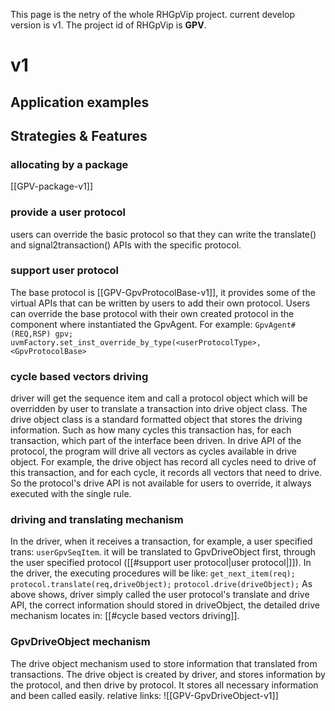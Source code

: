 This page is the netry of the whole RHGpVip project. current develop version is v1.
The project id of RHGpVip is **GPV**.

# v1
## Application examples




## Strategies & Features

### allocating by a package
[[GPV-package-v1]]
### provide a user protocol
users can override the basic protocol so that they can write the translate() and signal2transaction() APIs with the specific protocol.

### support user protocol
The base protocol is [[GPV-GpvProtocolBase-v1]], it provides some of the virtual APIs that can be written by users to add their own protocol. Users can override the base protocol with their own created protocol in the component where instantiated the GpvAgent. For example:
`GpvAgent#(REQ,RSP) gpv;`
`uvmFactory.set_inst_override_by_type(<userProtocolType>,<GpvProtocolBase>`
### cycle based vectors driving
driver will get the sequence item and call a protocol object which will be overridden by user to translate a transaction into drive object class. The drive object class is a standard formatted object that stores the driving information. Such as how many cycles this transaction has, for each transaction, which part of the interface been driven.
In drive API of the protocol, the program will drive all vectors as cycles available in drive object. For example, the drive object has record all cycles need to drive of this transaction, and for each cycle, it records all vectors that need to drive. So the protocol's drive API is not available for users to override, it always executed with the single rule.
### driving and translating mechanism
In the driver, when it receives a transaction, for example, a user specified trans: `userGpvSeqItem`. it will be translated to GpvDriveObject first, through the user specified protocol ([[#support user protocol|user protocol|]]). In the driver, the executing procedures will be like:
`get_next_item(req);`
`protocol.translate(req,driveObject);`
`protocol.drive(driveObject);`
As above shows, driver simply called the user protocol's translate and drive API, the correct information should stored in driveObject, the detailed drive mechanism locates in: [[#cycle based vectors driving]].
### GpvDriveObject mechanism
The drive object mechanism used to store information that translated from transactions. The drive object is created by driver, and stores information by the protocol, and then drive by protocol. It stores all necessary information and been called easily.
relative links:
![[GPV-GpvDriveObject-v1]]





